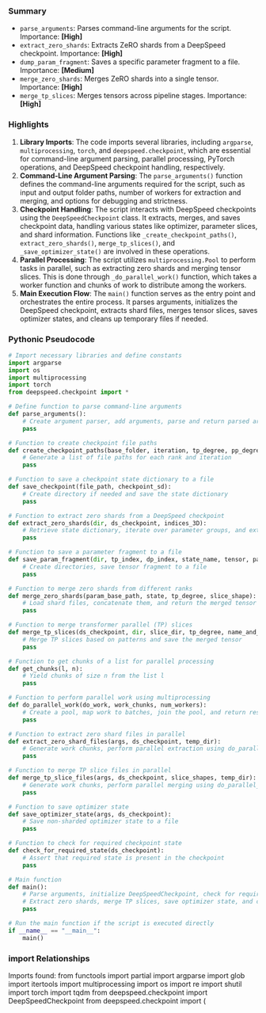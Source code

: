 

### Summary



* `parse_arguments`: Parses command-line arguments for the script. Importance: **[High]**
* `extract_zero_shards`: Extracts ZeRO shards from a DeepSpeed checkpoint. Importance: **[High]**
* `dump_param_fragment`: Saves a specific parameter fragment to a file. Importance: **[Medium]**
* `merge_zero_shards`: Merges ZeRO shards into a single tensor. Importance: **[High]**
* `merge_tp_slices`: Merges tensors across pipeline stages. Importance: **[High]**

### Highlights



1. **Library Imports**: The code imports several libraries, including `argparse`, `multiprocessing`, `torch`, and `deepspeed.checkpoint`, which are essential for command-line argument parsing, parallel processing, PyTorch operations, and DeepSpeed checkpoint handling, respectively.
2. **Command-Line Argument Parsing**: The `parse_arguments()` function defines the command-line arguments required for the script, such as input and output folder paths, number of workers for extraction and merging, and options for debugging and strictness.
3. **Checkpoint Handling**: The script interacts with DeepSpeed checkpoints using the `DeepSpeedCheckpoint` class. It extracts, merges, and saves checkpoint data, handling various states like optimizer, parameter slices, and shard information. Functions like `_create_checkpoint_paths()`, `extract_zero_shards()`, `merge_tp_slices()`, and `_save_optimizer_state()` are involved in these operations.
4. **Parallel Processing**: The script utilizes `multiprocessing.Pool` to perform tasks in parallel, such as extracting zero shards and merging tensor slices. This is done through `_do_parallel_work()` function, which takes a worker function and chunks of work to distribute among the workers.
5. **Main Execution Flow**: The `main()` function serves as the entry point and orchestrates the entire process. It parses arguments, initializes the DeepSpeed checkpoint, extracts shard files, merges tensor slices, saves optimizer states, and cleans up temporary files if needed.

### Pythonic Pseudocode

```python
# Import necessary libraries and define constants
import argparse
import os
import multiprocessing
import torch
from deepspeed.checkpoint import *

# Define function to parse command-line arguments
def parse_arguments():
    # Create argument parser, add arguments, parse and return parsed arguments
    pass

# Function to create checkpoint file paths
def create_checkpoint_paths(base_folder, iteration, tp_degree, pp_degree):
    # Generate a list of file paths for each rank and iteration
    pass

# Function to save a checkpoint state dictionary to a file
def save_checkpoint(file_path, checkpoint_sd):
    # Create directory if needed and save the state dictionary
    pass

# Function to extract zero shards from a DeepSpeed checkpoint
def extract_zero_shards(dir, ds_checkpoint, indices_3D):
    # Retrieve state dictionary, iterate over parameter groups, and extract shards
    pass

# Function to save a parameter fragment to a file
def save_param_fragment(dir, tp_index, dp_index, state_name, tensor, param_name, offset, numel):
    # Create directories, save tensor fragment to a file
    pass

# Function to merge zero shards from different ranks
def merge_zero_shards(param_base_path, state, tp_degree, slice_shape):
    # Load shard files, concatenate them, and return the merged tensor
    pass

# Function to merge transformer parallel (TP) slices
def merge_tp_slices(ds_checkpoint, dir, slice_dir, tp_degree, name_and_shape):
    # Merge TP slices based on patterns and save the merged tensor
    pass

# Function to get chunks of a list for parallel processing
def get_chunks(l, n):
    # Yield chunks of size n from the list l
    pass

# Function to perform parallel work using multiprocessing
def do_parallel_work(do_work, work_chunks, num_workers):
    # Create a pool, map work to batches, join the pool, and return results
    pass

# Function to extract zero shard files in parallel
def extract_zero_shard_files(args, ds_checkpoint, temp_dir):
    # Generate work chunks, perform parallel extraction using do_parallel_work
    pass

# Function to merge TP slice files in parallel
def merge_tp_slice_files(args, ds_checkpoint, slice_shapes, temp_dir):
    # Generate work chunks, perform parallel merging using do_parallel_work
    pass

# Function to save optimizer state
def save_optimizer_state(args, ds_checkpoint):
    # Save non-sharded optimizer state to a file
    pass

# Function to check for required checkpoint state
def check_for_required_state(ds_checkpoint):
    # Assert that required state is present in the checkpoint
    pass

# Main function
def main():
    # Parse arguments, initialize DeepSpeedCheckpoint, check for required state
    # Extract zero shards, merge TP slices, save optimizer state, and clean up
    pass

# Run the main function if the script is executed directly
if __name__ == "__main__":
    main()
```


### import Relationships

Imports found:
from functools import partial
import argparse
import glob
import itertools
import multiprocessing
import os
import re
import shutil
import torch
import tqdm
from deepspeed.checkpoint import DeepSpeedCheckpoint
from deepspeed.checkpoint import (